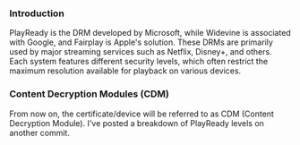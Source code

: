 ### Introduction
PlayReady is the DRM developed by Microsoft, while Widevine is associated with Google, and Fairplay is Apple's solution. These DRMs are primarily used by major streaming services such as Netflix, Disney+, and others. Each system features different security levels, which often restrict the maximum resolution available for playback on various devices.

### Content Decryption Modules (CDM)
From now on, the certificate/device will be referred to as CDM (Content Decryption Module).  I've posted a breakdown of PlayReady levels on another commit.
